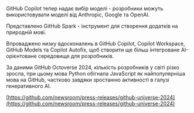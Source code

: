 <!--
date: 2025-02-02T23:23:04.409Z
-->

GitHub Copilot тепер надає вибір моделі - розробники можуть використовувати моделі від Anthropic, Google та OpenAI.

Представлено GitHub Spark - інструмент для створення додатків на природній мові.

Впроваджено низку вдосконалень в GitHub Copilot, Copilot Workspace, GitHub Models та Copilot Autofix, щоб створити ще більш інтегроване AI-орієнтоване середовище для розробників.

За даними GitHub Octoverse 2024, кількість розробників у світі різко зросла, при цьому мова Python обігнала JavaScript як найпопулярніша мова на GitHub, частково завдяки зростанню активності в галузі генеративного AI.

 [https://github.com/newsroom/press-releases/github-universe-2024](https://github.com/newsroom/press-releases/github-universe-2024)